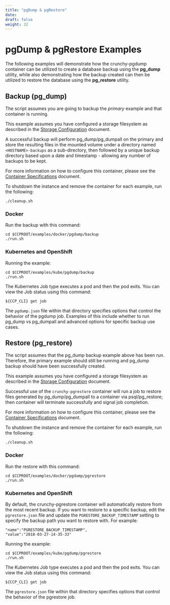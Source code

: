 ```yaml
---
title: "pgDump & pgRestore"
date:
draft: false
weight: 32
---
```


# pgDump & pgRestore Examples
The following examples will demonstrate how the crunchy-pgdump container can be utilized to create
a database backup using the **pg_dump** utility, while also demonstrating how the backup created 
can then be utilized to restore the database using the **pg_restore** utility. 

## Backup (pg_dump)

The script assumes you are going to backup the *primary* example and that container
is running.

This example assumes you have configured a storage filesystem as described
in the [Storage Configuration](/installation/storage-configuration/) document.

A successful backup will perform pg_dump/pg_dumpall on the primary and store
the resulting files in the mounted volume under a directory named `<HOSTNAME>-backups`
as a sub-directory, then followed by a unique backup directory based upon a
date and timestamp - allowing any number of backups to be kept.

For more information on how to configure this container, please see the [Container Specifications](/container-specifications/) document.

To shutdown the instance and remove the container for each example, run the following:
```
./cleanup.sh
```

### Docker

Run the backup with this command:
```
cd $CCPROOT/examples/docker/pgdump/backup
./run.sh
```

### Kubernetes and OpenShift

Running the example:
```
cd $CCPROOT/examples/kube/pgdump/backup
./run.sh
```

The Kubernetes Job type executes a pod and then the pod exits.  You can
view the Job status using this command:
```
${CCP_CLI} get job
```

The `pgdump.json` file within that directory specifies options that control the behavior of the pgdump job.
Examples of this include whether to run pg_dump vs pg_dumpall and advanced options for specific backup use cases.

## Restore (pg_restore)

The script assumes that the pg_dump backup example above has been run.  Therefore, the primary
example should still be running and pg_dump backup should have been successfully created.

This example assumes you have configured a storage filesystem as described
in the [Storage Configuration](/installation/storage-configuration/) document.

Successful use of the `crunchy-pgrestore` container will run a job to restore files generated by
pg_dump/pg_dumpall to a container via psql/pg_restore; then container will terminate successfully
and signal job completion.

For more information on how to configure this container, please see the [Container Specifications](/container-specifications/) document.

To shutdown the instance and remove the container for each example, run the following:
```
./cleanup.sh
```

### Docker

Run the restore with this command:
```
cd $CCPROOT/examples/docker/pgdump/pgrestore
./run.sh
```

### Kubernetes and OpenShift

By default, the crunchy-pgrestore container will automatically restore from the most recent backup.
If you want to restore to a specific backup, edit the `pgrestore.json` file and update the
`PGRESTORE_BACKUP_TIMESTAMP` setting to specify the backup path you want to restore with. For example:
```
"name":"PGRESTORE_BACKUP_TIMESTAMP",
"value":"2018-03-27-14-35-33"
```

Running the example:
```
cd $CCPROOT/examples/kube/pgdump/pgrestore
./run.sh
```

The Kubernetes Job type executes a pod and then the pod exits.  You can
view the Job status using this command:
```
${CCP_CLI} get job
```

The `pgrestore.json` file within that directory specifies options that control the behavior of the pgrestore job.